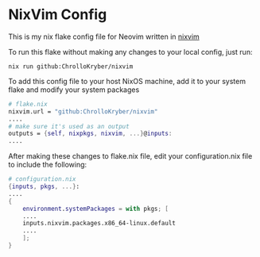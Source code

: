 # NixVim Config

This is my nix flake config file for Neovim written in [nixvim](https://github.com/nix-community/nixvim)

To run this flake without making any changes to your local config, just run:

```
nix run github:ChrolloKryber/nixvim
```

To add this config file to your host NixOS machine, add it to your system flake and modify your system packages

```nix
# flake.nix
nixvim.url = "github:ChrolloKryber/nixvim"
....
# make sure it's used as an output
outputs = {self, nixpkgs, nixvim, ...}@inputs:
....
```
After making these changes to flake.nix file, edit your configuration.nix file to include the following:
```nix
# configuration.nix
{inputs, pkgs, ...}:
....
{
    environment.systemPackages = with pkgs; [
    ....
    inputs.nixvim.packages.x86_64-linux.default
    ....
    ];
}

```
